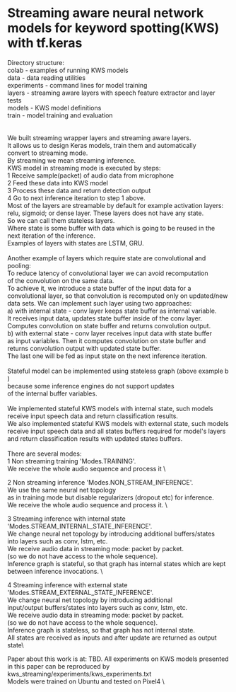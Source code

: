 # Streaming aware neural network models for keyword spotting(KWS) with tf.keras

Directory structure: \
colab - examples of running KWS models \
data - data reading utilities \
experiments - command lines for model training \
layers - streaming aware layers with speech feature extractor and layer tests \
models - KWS model definitions \
train - model training and evaluation \
\
\
We built streaming wrapper layers and streaming aware layers. \
It allows us to design Keras models, train them and automatically \
convert to streaming mode. \
By streaming we mean streaming inference. \
KWS model in streaming mode is executed by steps: \
1 Receive sample(packet) of audio data from microphone \
2 Feed these data into KWS model \
3 Process these data and return detection output \
4 Go to next inference iteration to step 1 above. \
Most of the layers are streamable by default for example activation layers: \
relu, sigmoid; or dense layer. These layers does not have any state. \
So we can call them stateless layers. \
Where state is some buffer with data which is going to be reused in the \
next iteration of the inference. \
Examples of layers with states are LSTM, GRU. \
\
Another example of layers which require state are convolutional and pooling: \
To reduce latency of convolutional layer we can avoid recomputation \
of the convolution on the same data. \
To achieve it, we introduce a state buffer of the input data for a \
convolutional layer, so that convolution is recomputed only on updated/new \
data sets. We can implement such layer using two approaches: \
a) with internal state - conv layer keeps state buffer as internal variable. \
It receives input data, updates state buffer inside of the conv layer. \
Computes convolution on state buffer and returns convolution output. \
b) with external state - conv layer receives input data with state buffer \
as input variables. Then it computes convolution on state buffer and \
returns convolution output with updated state buffer. \
The last one will be fed as input state on the next inference iteration. \
\
Stateful model can be implemented using stateless graph (above example b ) \
because some inference engines do not support updates \
of the internal buffer variables. \
\
We implemented stateful KWS models with internal state, such models receive
input speech data and return classification results. \
We also implemented stateful KWS models with external state, such models \
receive input speech data and all states buffers required for model's layers \
and return classification results with updated states buffers. \
\
There are several modes: \
1 Non streaming training 'Modes.TRAINING'. \
We receive the whole audio sequence and process it \

2 Non streaming inference 'Modes.NON_STREAM_INFERENCE'. \
We use the same neural net topology \
as in training mode but disable regularizers (dropout etc) for inference. \
We receive the whole audio sequence and process it. \

3 Streaming inference with internal state
'Modes.STREAM_INTERNAL_STATE_INFERENCE'. \
We change neural net topology by introducing additional buffers/states \
into layers such as conv, lstm, etc. \
We receive audio data in streaming mode: packet by packet. \
(so we do not have access to the whole sequence). \
Inference graph is stateful, so that graph has internal states which are kept \
between inference invocations. \

4 Streaming inference with external state
'Modes.STREAM_EXTERNAL_STATE_INFERENCE'. \
We change neural net topology by introducing additional \
input/output buffers/states into layers such as conv, lstm, etc. \
We receive audio data in streaming mode: packet by packet. \
(so we do not have access to the whole sequence). \
Inference graph is stateless, so that graph has not internal state. \
All states are received as inputs and after update are returned as output state\

Paper about this work is at: TBD.
All experiments on KWS models presented in this paper can be reproduced by \
kws_streaming/experiments/kws_experiments.txt \
Models were trained on Ubuntu and tested on Pixel4  \
